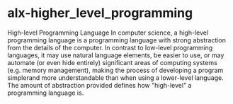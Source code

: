 # alx-higher_level_programming

High-level Programming Language In computer science, a high-level programming language is a programming language with strong abstraction
from the details of the computer. In contrast to low-level programming languages, it may use natural language elements, be easier to use, 
or may automate (or even hide entirely) significant areas of computing systems (e.g. memory management), making the process of developing 
a program simplerand more understandable than when using a lower-level language. The amount of abstraction provided defines how 
"high-level" a programming language is.

